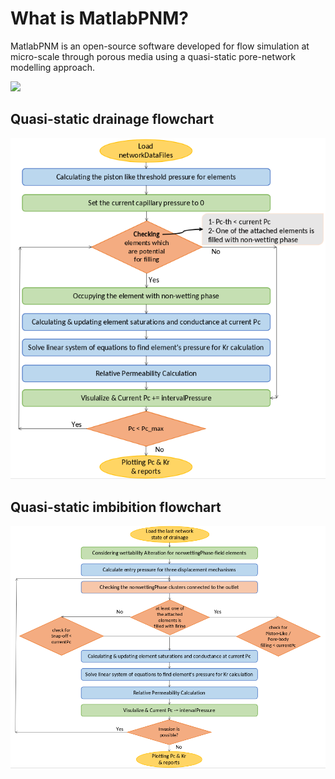 # What is MatlabPNM?

MatlabPNM is an open-source software developed for flow simulation at micro-scale through porous media using a quasi-static pore-network modelling approach. 

<img src="./results/PNM.gif">

## Quasi-static drainage flowchart

<img src="./results/drain.png">


## Quasi-static imbibition flowchart
<img src="./results/imb.png">
